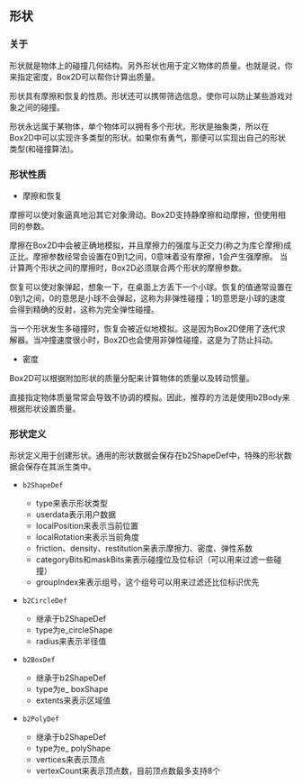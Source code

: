 ## 形状
### 关于
形状就是物体上的碰撞几何结构。另外形状也用于定义物体的质量。也就是说，你来指定密度，Box2D可以帮你计算出质量。

形状具有摩擦和恢复的性质。形状还可以携带筛选信息，使你可以防止某些游戏对象之间的碰撞。

形状永远属于某物体，单个物体可以拥有多个形状。形状是抽象类，所以在Box2D中可以实现许多类型的形状。如果你有勇气，那便可以实现出自己的形状类型(和碰撞算法)。

### 形状性质
- 摩擦和恢复

摩擦可以使对象逼真地沿其它对象滑动。Box2D支持静摩擦和动摩擦，但使用相同的参数。

摩擦在Box2D中会被正确地模拟，并且摩擦力的强度与正交力(称之为库仑摩擦)成正比。摩擦参数经常会设置在0到1之间，0意味着没有摩擦，1会产生强摩擦。
当计算两个形状之间的摩擦时，Box2D必须联合两个形状的摩擦参数。

恢复可以使对象弹起，想象一下，在桌面上方丢下一个小球。恢复的值通常设置在0到1之间，0的意思是小球不会弹起，这称为非弹性碰撞；1的意思是小球的速度会得到精确的反射，这称为完全弹性碰撞。

当一个形状发生多碰撞时，恢复会被近似地模拟。这是因为Box2D使用了迭代求解器。当冲撞速度很小时，Box2D也会使用非弹性碰撞，这是为了防止抖动。

- 密度

Box2D可以根据附加形状的质量分配来计算物体的质量以及转动惯量。

直接指定物体质量常常会导致不协调的模拟。因此，推荐的方法是使用b2Body来根据形状设置质量。

### 形状定义
形状定义用于创建形状。通用的形状数据会保存在b2ShapeDef中，特殊的形状数据会保存在其派生类中。

- `b2ShapeDef`
  - type来表示形状类型
  - userdata表示用户数据
  - localPosition来表示当前位置
  - localRotation来表示当前角度
  - friction、density、restitution来表示摩擦力、密度、弹性系数
  - categoryBits和maskBits来表示碰撞位及位标识（可以用来过滤一些碰撞）
  - groupIndex来表示组号，这个组号可以用来过滤还比位标识优先

- `b2CircleDef`
  - 继承于b2ShapeDef
  - type为e_circleShape
  - radius来表示半径值

- `b2BoxDef`
  - 继承于b2ShapeDef
  - type为e_ boxShape
  - extents来表示区域值
  
- `b2PolyDef`
  - 继承于b2ShapeDef
  - type为e_ polyShape
  - vertices来表示顶点
  - vertexCount来表示顶点数，目前顶点数最多支持8个

